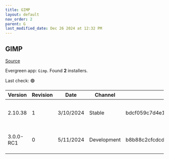 ```yaml
---
title: GIMP
layout: default
nav_order: 2
parent: G
last_modified_date: Dec 26 2024 at 12:32 PM
---
```


## GIMP

[Source](https://www.gimp.org/)

Evergreen app: `Gimp`. Found **2** installers.

Last check: 🟢

| Version   | Revision | Date      | Channel     | Sha256                                                           | URI                                                                                                                                                        |
| --------- | -------- | --------- | ----------- | ---------------------------------------------------------------- | ---------------------------------------------------------------------------------------------------------------------------------------------------------- |
| 2.10.38   | 1        | 3/10/2024 | Stable      | bdcf059c7d4e1b0ab59f8dc5f199ebb60ae0445460bf67ff8e4e438a89cee3d8 | [https://volico.mm.fcix.net/gimp/gimp/v2.10/windows/gimp-2.10.38-setup-1.exe](https://volico.mm.fcix.net/gimp/gimp/v2.10/windows/gimp-2.10.38-setup-1.exe) |
| 3.0.0-RC1 | 0        | 5/11/2024 | Development | b8b88c2cfcdcd31aad6127e4183ef166cb2c652e29dd9dad5f97c6b877b4cd86 | [https://abqix.mm.fcix.net/gimp/gimp/v3.0/windows/gimp-3.0.0-RC1-setup.exe](https://abqix.mm.fcix.net/gimp/gimp/v3.0/windows/gimp-3.0.0-RC1-setup.exe)     |
